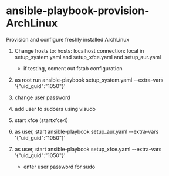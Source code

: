 # ansible-playbook-provision-ArchLinux
Provision and configure freshly installed ArchLinux

1. Change hosts to:
    hosts: localhost
    connection: local
    in setup_system.yaml and setup_xfce.yaml and setup_aur.yaml

    * if testing, coment out fstab configuration

2. as root run ansible-playbook setup_system.yaml --extra-vars '{"uid_guid":"1050"}'

3. change user password
4. add user to sudoers using visudo

5. start xfce (startxfce4)
6. as user, start  ansible-playbook setup_aur.yaml --extra-vars '{"uid_guid":"1050"}'
7. as user, start  ansible-playbook setup_xfce.yaml --extra-vars '{"uid_guid":"1050"}'
    * enter user password for sudo